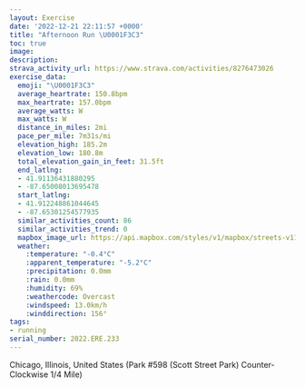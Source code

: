 ```yaml
---
layout: Exercise
date: '2022-12-21 22:11:57 +0000'
title: "Afternoon Run \U0001F3C3"
toc: true
image:
description:
strava_activity_url: https://www.strava.com/activities/8276473026
exercise_data:
  emoji: "\U0001F3C3"
  average_heartrate: 150.8bpm
  max_heartrate: 157.0bpm
  average_watts: W
  max_watts: W
  distance_in_miles: 2mi
  pace_per_mile: 7m31s/mi
  elevation_high: 185.2m
  elevation_low: 180.8m
  total_elevation_gain_in_feet: 31.5ft
  end_latlng:
  - 41.91136431880295
  - -87.65008013695478
  start_latlng:
  - 41.912248861044645
  - -87.65301254577935
  similar_activities_count: 86
  similar_activities_trend: 0
  mapbox_image_url: https://api.mapbox.com/styles/v1/mapbox/streets-v11/static/path-5+787af2-1.0(i%7Bx~Fbl~uOA%7BBrBeD%60%40u%40BME_D%3FyABKPB%40MAc%40DyJE%7D%40A%7DA%40_%40Cm%40A_B%3FqBB_%40FMh%40%5DRGp%40ANFDP%40PArDBz%40BJLRNLJDP%3F%60ACPEPOLWFY%40_%40EeCKe%40OQYKuADMBOHKRIZD~C%40XHTPVNFP%3FhAGNEPOFKFWBi%40E_CGc%40KSIGSGa%40Am%40DQ%40QHMNM%60%40FhDDZDLVVRFrAGRKLONg%40%40QE%7BCESISSOSCc%40%3F%7B%40HSJKPIT%3FNDdDDTJPPNRDfACTEPKFIJW%40MAcDC%5BGSQOMEi%40E%7DA%3FKAMKOC%5BDk%40C_%40%40QJOBGFH~C%3Fz%40HzBExFD%60EA%7CC),pin-s-s+e5b22e(-87.65138,41.91173),pin-s-f+89ae00(-87.64839999999998,41.911000000000016)/auto/800x800?access_token=pk.eyJ1Ijoiam9zaGJlY2ttYW4iLCJhIjoiY205eWR2aDd1MWZ6djJrbXc4a3M0bWZleiJ9.XiG9OWkNcZk2QzjJbxLB4A
  weather:
    :temperature: "-0.4°C"
    :apparent_temperature: "-5.2°C"
    :precipitation: 0.0mm
    :rain: 0.0mm
    :humidity: 69%
    :weathercode: Overcast
    :windspeed: 13.0km/h
    :winddirection: 156°
tags:
- running
serial_number: 2022.ERE.233
---
```

Chicago, Illinois, United States (Park #598 (Scott Street Park) Counter-Clockwise 1/4 Mile)
